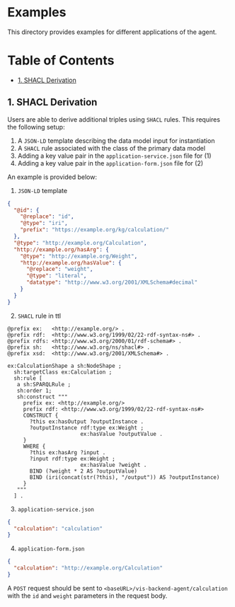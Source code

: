 # Examples

This directory provides examples for different applications of the agent.

# Table of Contents

- [1. SHACL Derivation](#1-shacl-derivation)

## 1. SHACL Derivation

Users are able to derive additional triples using `SHACL` rules. This requires the following setup:

1. A `JSON-LD` template describing the data model input for instantiation
2. A `SHACL` rule associated with the class of the primary data model
3. Adding a key value pair in the `application-service.json` file for (1)
4. Adding a key value pair in the `application-form.json` file for (2)

An example is provided below:

1. `JSON-LD` template

```json
{
  "@id": {
    "@replace": "id",
    "@type": "iri",
    "prefix": "https://example.org/kg/calculation/"
  },
  "@type": "http://example.org/Calculation",
  "http://example.org/hasArg": {
    "@type": "http://example.org/Weight",
    "http://example.org/hasValue": {
      "@replace": "weight",
      "@type": "literal",
      "datatype": "http://www.w3.org/2001/XMLSchema#decimal"
    }
  }
}
```

2. `SHACL` rule in ttl

```
@prefix ex:   <http://example.org/> .
@prefix rdf:  <http://www.w3.org/1999/02/22-rdf-syntax-ns#> .
@prefix rdfs: <http://www.w3.org/2000/01/rdf-schema#> .
@prefix sh:   <http://www.w3.org/ns/shacl#> .
@prefix xsd:  <http://www.w3.org/2001/XMLSchema#> .

ex:CalculationShape a sh:NodeShape ;
  sh:targetClass ex:Calculation ;
  sh:rule [
   a sh:SPARQLRule ;
   sh:order 1;
   sh:construct """
     prefix ex: <http://example.org/>
     prefix rdf: <http://www.w3.org/1999/02/22-rdf-syntax-ns#>
     CONSTRUCT {
       ?this ex:hasOutput ?outputInstance .
       ?outputInstance rdf:type ex:Weight ;
                       ex:hasValue ?outputValue .
     }
     WHERE {
       ?this ex:hasArg ?input .
       ?input rdf:type ex:Weight ;
                       ex:hasValue ?weight .
       BIND (?weight * 2 AS ?outputValue)
       BIND (iri(concat(str(?this), "/output")) AS ?outputInstance)
     }
   """
  ] .
```

3. `application-service.json`

```json
{
  "calculation": "calculation"
}
```

4. `application-form.json`

```json
{
  "calculation": "http://example.org/Calculation"
}
```

A `POST` request should be sent to `<baseURL>/vis-backend-agent/calculation` with the `id` and `weight` parameters in the request body.
